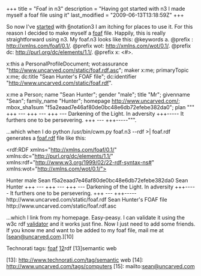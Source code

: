+++
title = "Foaf in n3"
description = "Having got started with n3 I made myself a foaf file using it"
last_modified = "2009-06-13T13:18:59Z"
+++


So now I've [started][5] with [6]notation3 I am itching for places to use
it. For this reason I decided to make myself a [foaf][7] file. Happily,
this is really straightforward using n3. My foaf.n3 looks like this:
@keywords a.
@prefix : <http://xmlns.com/foaf/0.1/>.
@prefix wot: <http://xmlns.com/wot/0.1/>.
@prefix dc: <http://purl.org/dc/elements/1.1/>.
@prefix x: <#>.

x:this a PersonalProfileDocument;
wot:assurance "http://www.uncarved.com/static/foaf.rdf.asc";
maker x:me;
primaryTopic x:me;
dc:title "Sean Hunter's FOAF file";
dc:identifier "http://www.uncarved.com/static/foaf.rdf".


x:me a Person;
name "Sean Hunter";
gender "male";
title "Mr";
givenname "Sean";
family_name "Hunter";
homepage <http://www.uncarved.com/>;
mbox_sha1sum "f5a2eaad7e46af80de0bc48e6db72efebe382da0";
plan """
+++  ---
+++  ---
+++  ---             Darkening of the Light. In adversity
+++-----             It furthers one to be persevering.
+++  ---
+++-----""".

...which when I do python /usr/bin/cwm.py foaf.n3 --rdf >| foaf.rdf
generates a [foaf.rdf][8] file like this:
<!-- Processed by Id: cwm.py,v 1.164 2004/10/28 17:41:59 timbl Exp -->
<!--     using base file:/home/sean/doc/n3/foaf.n3-->


<rdf:RDF xmlns="http://xmlns.com/foaf/0.1/"
xmlns:dc="http://purl.org/dc/elements/1.1/"
xmlns:rdf="http://www.w3.org/1999/02/22-rdf-syntax-ns#"
xmlns:wot="http://xmlns.com/wot/0.1/">

<Person rdf:about="#me">
<family_name>Hunter</family_name>
<gender>male</gender>
<givenname>Sean</givenname>
<homepage rdf:resource="http://www.uncarved.com/"/>
<mbox_sha1sum>f5a2eaad7e46af80de0bc48e6db72efebe382da0</mbox_sha1sum>
<name>Sean Hunter</name>
<plan>
+++  ---
+++  ---
+++  ---             Darkening of the Light. In adversity
+++-----             It furthers one to be persevering.
+++  ---
+++-----</plan>
<title>Mr</title>
</Person>

<PersonalProfileDocument rdf:about="#this">
<dc:identifier>http://www.uncarved.com/static/foaf.rdf</dc:identifier>
<dc:title>Sean Hunter's FOAF file</dc:title>
<maker rdf:resource="#me"/>
<primaryTopic rdf:resource="#me"/>
<wot:assurance>http://www.uncarved.com/static/foaf.rdf.asc</wot:assurance>
</PersonalProfileDocument>
</rdf:RDF>

...which I link from my homepage. Easy-peasy. I can validate it using
the w3c rdf [validator][9] and it works just fine. Now I just need to add
some friends. If you know me and want to be added to my foaf file, mail
me at [sean@uncarved.com.][10]

Technorati tags: [foaf][11] [12]rdf [13]semantic web

[1]: http://www.uncarved.com/articles/foaf
[2]: http://www.uncarved.com/
[3]: http://www.uncarved.com/articles/contact
[4]: http://www.uncarved.com/login/
[5]: http://www.uncarved.com/blog/gtd_in_n3.mrk
[6]: http://www.w3.org/2000/10/swap/Primer.html
[7]: http://www.foaf-project.org/
[8]: http://www.uncarved.com/static/foaf.rdf
[9]: http://www.w3.org/RDF/Validator/
[11]: http://www.technorati.com/tags/foaf
[12]: http://www.technorati.com/tags/rdf
[13]: http://www.technorati.com/tag/semantic web
[14]: http://www.uncarved.com/tags/computers
[15]: mailto:sean@uncarved.com
